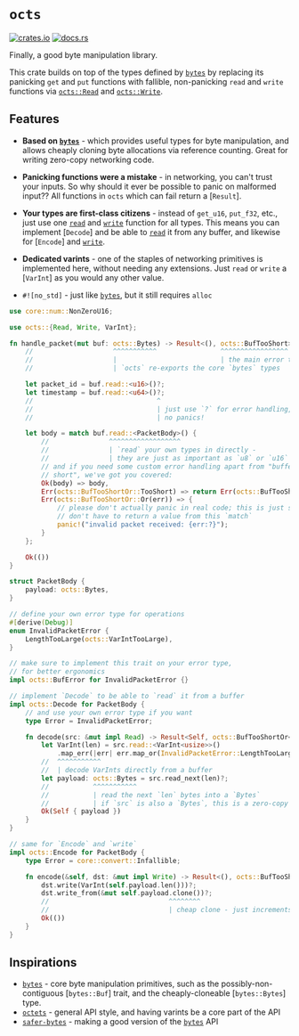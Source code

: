# `octs`

[![crates.io](https://img.shields.io/crates/v/octs.svg)](https://crates.io/crates/octs)
[![docs.rs](https://img.shields.io/docsrs/octs)](https://docs.rs/octs)

Finally, a good byte manipulation library.

This crate builds on top of the types defined by [`bytes`] by replacing its panicking `get` and
`put` functions with fallible, non-panicking `read` and `write` functions via [`octs::Read`] and
[`octs::Write`].

## Features

* **Based on [`bytes`]** - which provides useful types for byte manipulation, and allows cheaply
  cloning byte allocations via reference counting. Great for writing zero-copy networking code.

* **Panicking functions were a mistake** - in networking, you can't trust your inputs. So why should
  it ever be possible to panic on malformed input?? All functions in `octs` which can fail return a
  [`Result`].

* **Your types are first-class citizens** - instead of `get_u16`, `put_f32`, etc., just use one
  [`read`] and [`write`] function for all types. This means you can implement [`Decode`] and be able
  to [`read`] it from any buffer, and likewise for [`Encode`] and [`write`].

* **Dedicated varints** - one of the staples of networking primitives is implemented here, without
  needing any extensions. Just `read` or `write` a [`VarInt`] as you would any other value.

* `#![no_std]` - just like [`bytes`], but it still requires `alloc`

```rust
use core::num::NonZeroU16;

use octs::{Read, Write, VarInt};

fn handle_packet(mut buf: octs::Bytes) -> Result<(), octs::BufTooShort> {
    //                    ^^^^^^^^^^^                ^^^^^^^^^^^^^^^^^
    //                    |                          | the main error type you'll deal with
    //                    | `octs` re-exports the core `bytes` types

    let packet_id = buf.read::<u16>()?;
    let timestamp = buf.read::<u64>()?;
    //                               ^
    //                               | just use `?` for error handling,
    //                               | no panics!

    let body = match buf.read::<PacketBody>() {
        //               ^^^^^^^^^^^^^^^^^^
        //               | `read` your own types in directly -
        //               | they are just as important as `u8` or `u16`
        // and if you need some custom error handling apart from "buffer too
        // short", we've got you covered:
        Ok(body) => body,
        Err(octs::BufTooShortOr::TooShort) => return Err(octs::BufTooShort),
        Err(octs::BufTooShortOr::Or(err)) => {
            // please don't actually panic in real code; this is just so we
            // don't have to return a value from this `match`
            panic!("invalid packet received: {err:?}");
        }
    };

    Ok(())
}

struct PacketBody {
    payload: octs::Bytes,
}

// define your own error type for operations
#[derive(Debug)]
enum InvalidPacketError {
    LengthTooLarge(octs::VarIntTooLarge),
}

// make sure to implement this trait on your error type,
// for better ergonomics
impl octs::BufError for InvalidPacketError {}

// implement `Decode` to be able to `read` it from a buffer
impl octs::Decode for PacketBody {
    // and use your own error type if you want
    type Error = InvalidPacketError;

    fn decode(src: &mut impl Read) -> Result<Self, octs::BufTooShortOr<Self::Error>> {
        let VarInt(len) = src.read::<VarInt<usize>>()
            .map_err(|err| err.map_or(InvalidPacketError::LengthTooLarge))?;
        //  ^^^^^^^^^^^
        //  | decode VarInts directly from a buffer
        let payload: octs::Bytes = src.read_next(len)?;
        //           ^^^^^^^^^^^
        //           | read the next `len` bytes into a `Bytes`
        //           | if `src` is also a `Bytes`, this is a zero-copy operation
        Ok(Self { payload })
    }
}

// same for `Encode` and `write`
impl octs::Encode for PacketBody {
    type Error = core::convert::Infallible;

    fn encode(&self, dst: &mut impl Write) -> Result<(), octs::BufTooShortOr<Self::Error>> {
        dst.write(VarInt(self.payload.len()))?;
        dst.write_from(&mut self.payload.clone())?;
        //                              ^^^^^^^^
        //                              | cheap clone - just increments a ref count
        Ok(())
    }
}
```

## Inspirations

* [`bytes`] - core byte manipulation primitives, such as the possibly-non-contiguous [`bytes::Buf`]
  trait, and the cheaply-cloneable [`bytes::Bytes`] type.
* [`octets`] - general API style, and having varints be a core part of the API
* [`safer-bytes`] - making a good version of the [`bytes`] API

[`octs::Read`]: Read
[`octs::Write`]: Write
[`read`]: Read::read
[`write`]: Write::write
[`bytes`]: https://docs.rs/bytes
[`octets`]: https://docs.rs/octets
[`integer-encoding`]: https://docs.rs/integer-encoding
[`safer-bytes`]: https://docs.rs/safer-bytes
